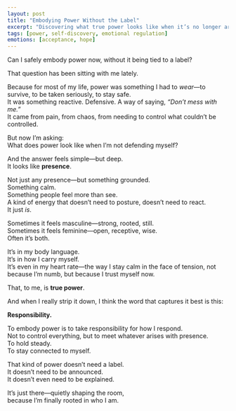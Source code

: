 ```yaml
---
layout: post
title: "Embodying Power Without the Label"
excerpt: "Discovering what true power looks like when it’s no longer armor for survival, but a grounded presence rooted in self-responsibility."
tags: [power, self-discovery, emotional regulation]
emotions: [acceptance, hope]
---
```


Can I safely embody power now, without it being tied to a label?

That question has been sitting with me lately.

Because for most of my life, power was something I had to *wear*—to survive, to be taken seriously, to stay safe.  
It was something reactive. Defensive. A way of saying, *“Don’t mess with me.”*  
It came from pain, from chaos, from needing to control what couldn’t be controlled.

But now I’m asking:  
What does power look like when I’m not defending myself?

And the answer feels simple—but deep.  
It looks like **presence**.

Not just any presence—but something grounded.  
Something calm.  
Something people feel more than see.  
A kind of energy that doesn’t need to posture, doesn’t need to react.  
It just *is*.

Sometimes it feels masculine—strong, rooted, still.  
Sometimes it feels feminine—open, receptive, wise.  
Often it’s both.

It’s in my body language.  
It’s in how I carry myself.  
It’s even in my heart rate—the way I stay calm in the face of tension, not because I’m numb, but because I trust myself now.

That, to me, is **true power**.

And when I really strip it down, I think the word that captures it best is this:

**Responsibility.**

To embody power is to take responsibility for how I respond.  
Not to control everything, but to meet whatever arises with presence.  
To hold steady.  
To stay connected to myself.

That kind of power doesn’t need a label.  
It doesn’t need to be announced.  
It doesn’t even need to be explained.

It’s just there—quietly shaping the room,  
because I’m finally rooted in who I am.
